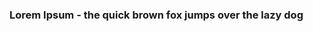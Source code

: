 ### Lorem Ipsum - the quick brown fox jumps over the lazy dog

<!--
**lovemew67/lovemew67** is a ✨ _special_ ✨ repository because its `README.md` (this file) appears on your GitHub profile.
!-->
